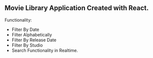 ## Movie Library Application Created with React.

Functionality:
- Filter By Date
- Filter Alphabetically
- Filter By Release Date
- Filter By Studio
- Search Functionality in Realtime.
